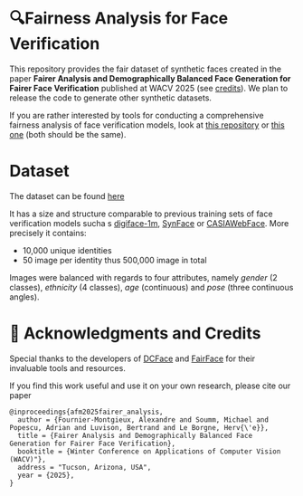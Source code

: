 # 🔍Fairness Analysis for Face Verification 

This repository provides the fair dataset of synthetic faces created in the paper **Fairer Analysis and Demographically Balanced Face Generation for Fairer Face Verification** published at WACV 2025 (see [credits](#-acknowledgments-and-credits)). We plan to release the code to generate other synthetic datasets.

If you are rather interested by tools for conducting a comprehensive fairness analysis of face verification models, look at [this repository](https://github.com/MSoumm/FaVFA) or [this one](https://github.com/CEA-LIST/FaVFA) (both should be the same).

# Dataset
The dataset can be found [here](https://1drv.ms/f/c/c452783a8b2f31f6/EqlQKhaeU1lNnZkaDEw8MI0BAz4HbnFzFmvsc3ecy1S-IA?e=bI4uaJ)

It has a size and structure comparable to previous training sets of face verification models sucha s [digiface-1m](https://github.com/microsoft/DigiFace1M), [SynFace](https://github.com/haibo-qiu/SynFace) or [CASIAWebFace](https://www.kaggle.com/datasets/debarghamitraroy/casia-webface). More precisely it contains:
* 10,000 unique identities
* 50 image per identity thus 500,000 image in total

Images were balanced with regards to four attributes, namely *gender* (2 classes), *ethnicity* (4 classes), *age* (continuous) and  *pose* (three continuous angles).

# 🙌 Acknowledgments and Credits
Special thanks to the developers of [DCFace](https://github.com/mk-minchul/dcface/) and [FairFace](https://github.com/joojs/fairface) for their invaluable tools and resources.

If you find this work useful and use it on your own research, please cite our paper
```
@inproceedings{afm2025fairer_analysis,
  author = {Fournier-Montgieux, Alexandre and Soumm, Michael and Popescu, Adrian and Luvison, Bertrand and Le Borgne, Herv{\'e}},
  title = {Fairer Analysis and Demographically Balanced Face Generation for Fairer Face Verification},
  booktitle = {Winter Conference on Applications of Computer Vision (WACV)"},
  address = "Tucson, Arizona, USA",
  year = {2025},
}
```



